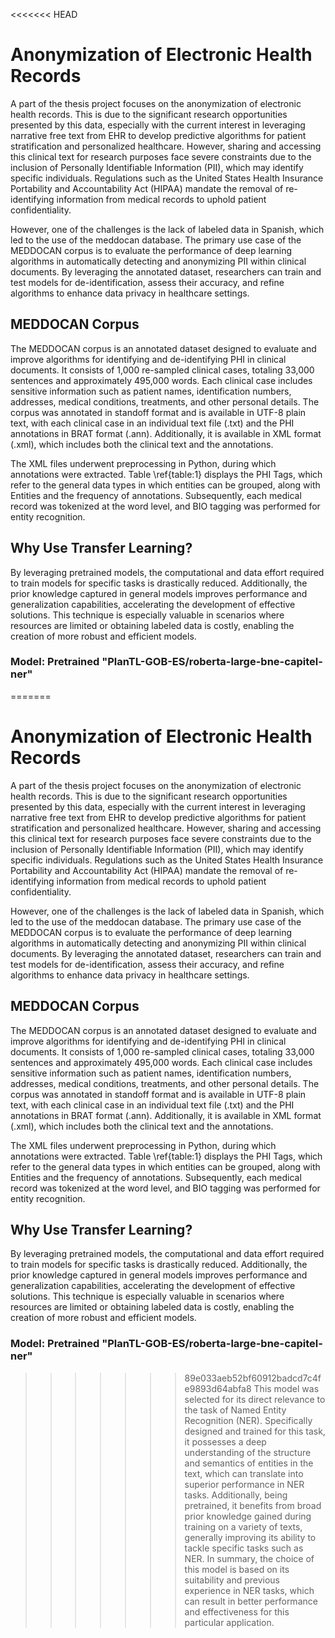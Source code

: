 <<<<<<< HEAD
# Anonymization of Electronic Health Records

A part of the thesis project focuses on the anonymization of electronic health records. This is due to the significant research opportunities presented by this data, especially with the current interest in leveraging narrative free text from EHR to develop predictive algorithms for patient stratification and personalized healthcare. However, sharing and accessing this clinical text for research purposes face severe constraints due to the inclusion of Personally Identifiable Information (PII), which may identify specific individuals. Regulations such as the United States Health Insurance Portability and Accountability Act (HIPAA) mandate the removal of re-identifying information from medical records to uphold patient confidentiality.

However, one of the challenges is the lack of labeled data in Spanish, which led to the use of the meddocan database. The primary use case of the MEDDOCAN corpus is to evaluate the performance of deep learning algorithms in automatically detecting and anonymizing PII within clinical documents. By leveraging the annotated dataset, researchers can train and test models for de-identification, assess their accuracy, and refine algorithms to enhance data privacy in healthcare settings.

## MEDDOCAN Corpus

The MEDDOCAN corpus is an annotated dataset designed to evaluate and improve algorithms for identifying and de-identifying PHI in clinical documents. It consists of 1,000 re-sampled clinical cases, totaling 33,000 sentences and approximately 495,000 words. Each clinical case includes sensitive information such as patient names, identification numbers, addresses, medical conditions, treatments, and other personal details. The corpus was annotated in standoff format and is available in UTF-8 plain text, with each clinical case in an individual text file (.txt) and the PHI annotations in BRAT format (.ann). Additionally, it is available in XML format (.xml), which includes both the clinical text and the annotations.

The XML files underwent preprocessing in Python, during which annotations were extracted. Table \ref{table:1} displays the PHI Tags, which refer to the general data types in which entities can be grouped, along with Entities and the frequency of annotations. Subsequently, each medical record was tokenized at the word level, and BIO tagging was performed for entity recognition.

## Why Use Transfer Learning?

By leveraging pretrained models, the computational and data effort required to train models for specific tasks is drastically reduced. Additionally, the prior knowledge captured in general models improves performance and generalization capabilities, accelerating the development of effective solutions. This technique is especially valuable in scenarios where resources are limited or obtaining labeled data is costly, enabling the creation of more robust and efficient models.

### Model: Pretrained "PlanTL-GOB-ES/roberta-large-bne-capitel-ner"

=======
# Anonymization of Electronic Health Records

A part of the thesis project focuses on the anonymization of electronic health records. This is due to the significant research opportunities presented by this data, especially with the current interest in leveraging narrative free text from EHR to develop predictive algorithms for patient stratification and personalized healthcare. However, sharing and accessing this clinical text for research purposes face severe constraints due to the inclusion of Personally Identifiable Information (PII), which may identify specific individuals. Regulations such as the United States Health Insurance Portability and Accountability Act (HIPAA) mandate the removal of re-identifying information from medical records to uphold patient confidentiality.

However, one of the challenges is the lack of labeled data in Spanish, which led to the use of the meddocan database. The primary use case of the MEDDOCAN corpus is to evaluate the performance of deep learning algorithms in automatically detecting and anonymizing PII within clinical documents. By leveraging the annotated dataset, researchers can train and test models for de-identification, assess their accuracy, and refine algorithms to enhance data privacy in healthcare settings.

## MEDDOCAN Corpus

The MEDDOCAN corpus is an annotated dataset designed to evaluate and improve algorithms for identifying and de-identifying PHI in clinical documents. It consists of 1,000 re-sampled clinical cases, totaling 33,000 sentences and approximately 495,000 words. Each clinical case includes sensitive information such as patient names, identification numbers, addresses, medical conditions, treatments, and other personal details. The corpus was annotated in standoff format and is available in UTF-8 plain text, with each clinical case in an individual text file (.txt) and the PHI annotations in BRAT format (.ann). Additionally, it is available in XML format (.xml), which includes both the clinical text and the annotations.

The XML files underwent preprocessing in Python, during which annotations were extracted. Table \ref{table:1} displays the PHI Tags, which refer to the general data types in which entities can be grouped, along with Entities and the frequency of annotations. Subsequently, each medical record was tokenized at the word level, and BIO tagging was performed for entity recognition.

## Why Use Transfer Learning?

By leveraging pretrained models, the computational and data effort required to train models for specific tasks is drastically reduced. Additionally, the prior knowledge captured in general models improves performance and generalization capabilities, accelerating the development of effective solutions. This technique is especially valuable in scenarios where resources are limited or obtaining labeled data is costly, enabling the creation of more robust and efficient models.

### Model: Pretrained "PlanTL-GOB-ES/roberta-large-bne-capitel-ner"

>>>>>>> 89e033aeb52bf60912badcd7c4fe9893d64abfa8
This model was selected for its direct relevance to the task of Named Entity Recognition (NER). Specifically designed and trained for this task, it possesses a deep understanding of the structure and semantics of entities in the text, which can translate into superior performance in NER tasks. Additionally, being pretrained, it benefits from broad prior knowledge gained during training on a variety of texts, generally improving its ability to tackle specific tasks such as NER. In summary, the choice of this model is based on its suitability and previous experience in NER tasks, which can result in better performance and effectiveness for this particular application.